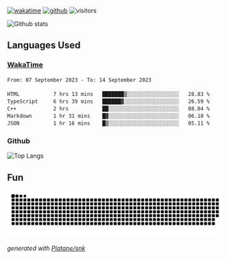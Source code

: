 [![wakatime](https://wakatime.com/badge/user/82c377cd-a54c-404c-b7df-177b313ca539.svg)](https://wakatime.com/@82c377cd-a54c-404c-b7df-177b313ca539)
[![github](https://img.shields.io/github/followers/xinthose?logo=github&style=plastic)](https://github.com/alanhamlett?tab=followers)
![visitors](https://visitor-badge.glitch.me/badge?page_id=xinthose&left_color=green&right_color=red)

![Github stats](https://github-readme-stats.vercel.app/api?username=xinthose&show_icons=true&theme=radical&count_private=true)

## Languages Used

### [WakaTime](https://wakatime.com/)
<!--START_SECTION:waka-->

```txt
From: 07 September 2023 - To: 14 September 2023

HTML           7 hrs 13 mins   ███████▒░░░░░░░░░░░░░░░░░   28.83 %
TypeScript     6 hrs 39 mins   ██████▓░░░░░░░░░░░░░░░░░░   26.59 %
C++            2 hrs           ██░░░░░░░░░░░░░░░░░░░░░░░   08.04 %
Markdown       1 hr 31 mins    █▓░░░░░░░░░░░░░░░░░░░░░░░   06.10 %
JSON           1 hr 16 mins    █▒░░░░░░░░░░░░░░░░░░░░░░░   05.11 %
```

<!--END_SECTION:waka-->

### Github

![Top Langs](https://github-readme-stats.vercel.app/api/top-langs/?username=xinthose)

## Fun
![github contribution grid snake animation](https://raw.githubusercontent.com/xinthose/xinthose/output/github-contribution-grid-snake.svg)

_generated with [Platane/snk](https://github.com/Platane/snk)_
